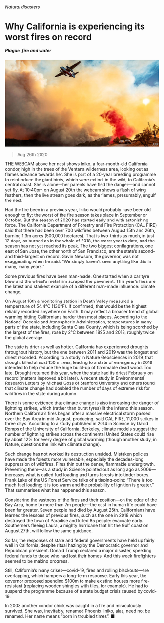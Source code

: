 ###### Natural disasters

# Why California is experiencing its worst fires on record 

##### Plague, fire and water 

![image](images/20200829_USP003.jpg) 

> Aug 26th 2020 

THE WEBCAM above her nest shows Iniko, a four-month-old California condor, high in the trees of the Ventana wilderness area, looking out as flames advance towards her. She is part of a 20-year breeding programme to reintroduce the giant birds, which were extinct in the wild, to California’s central coast. She is alone—her parents have fled the danger—and cannot yet fly. At 10:40pm on August 20th the webcam shows a flash of wing feathers, then the live stream goes dark, as the flames, presumably, engulf the nest.

Had the fire been in a previous year, Iniko would probably have been old enough to fly: the worst of the fire season takes place in September or October. But the season of 2020 has started early and with astonishing force. The California Department of Forestry and Fire Protection (CAL FIRE) said that there had been over 700 wildfires between August 15th and 26th, burning 1.3m acres (500,000 hectares). That is two-thirds as much, in just 12 days, as burned as in the whole of 2018, the worst year to date, and the season has not yet reached its peak. The two biggest conflagrations, one east of San Jose, the other north of San Francisco, are the state’s second- and third-largest on record. Gavin Newsom, the governor, was not exaggerating when he said: “We simply haven’t seen anything like this in many, many years.”


Some previous fires have been man-made. One started when a car tyre blew and the wheel’s metal rim scraped the pavement. This year’s fires are the latest and starkest example of a different man-made influence: climate change.

On August 16th a monitoring station in Death Valley measured a temperature of 54.4°C (130°F). If confirmed, that would be the highest reliably recorded anywhere on Earth. It may reflect a broader trend of global warming hitting Californians harder than most places. According to the National Oceanic and Atmospheric Administration, temperatures in many parts of the state, including Santa Clara County, which is being scorched by the largest of the fires, rose by 2°C between 1895 and 2018, roughly twice the global average.

The state is drier as well as hotter. California has experienced droughts throughout history, but the one between 2011 and 2019 was the longest and driest recorded. According to a study in Nature Geosciences in 2019, that drought killed almost 150m trees, leading to a state of emergency in 2019 intended to help reduce the huge build-up of flammable dead wood. Too late. Drought returned this year, when the state had its driest February on record (matters improved a bit later). A recent study in Environmental Research Letters by Michael Goss of Stanford University and others found that climate change had doubled the number of days of extreme risk for wildfires in the state during autumn.

There is some evidence that climate change is also increasing the danger of lightning strikes, which (rather than burst tyres) lit the inferno this season. Northern California’s fires began after a massive electrical storm passed over the Bay Area in mid-August, producing, said CAL FIRE, 11,000 strikes in three days. According to a study published in 2014 in Science by David Romps of the University of California, Berkeley, climate models suggest the number of lightning strikes across the continental United States could rise by about 12% for every degree of global warming (though another study, in Nature, questions the link with climate change).

Such change has not worked its destruction unaided. Mistaken policies have made the forests more vulnerable, especially the decades-long suppression of wildfires. Fires thin out the dense, flammable undergrowth. Preventing them—as a study in Science pointed out as long ago as 2006—increases what is called fuel loading and turns forests into tinder boxes. Frank Lake of the US Forest Service talks of a tipping-point: “There is too much fuel loading; it is too warm and the probability of ignition is greater.” That summarises what has happened this season.

Considering the vastness of the fires and their position—on the edge of the Bay Area, home to more than 7m people—the cost in human life could have been far greater. Seven people had died by August 25th. Californians have learned the lessons of previous fires, such as the one in 2018 which destroyed the town of Paradise and killed 85 people: evacuate early. Southerners fleeing Laura, a mighty hurricane that hit the Gulf coast on August 27th, will follow the same guidance.

So far, the responses of state and federal governments have held up fairly well in California, despite ritual hazing by the Democratic governor and Republican president. Donald Trump declared a major disaster, speeding federal funds to those who had lost their homes. And this week firefighters seemed to be making progress.

Still, California’s many crises—covid-19, fires and rolling blackouts—are overlapping, which hampers a long-term response. Early this year, the governor proposed spending $100m to make existing houses more fire-resistant (replacing wooden shingles with tiles, for example). He had to suspend the programme because of a state budget crisis caused by covid-19.

In 2008 another condor chick was caught in a fire and miraculously survived. She was, inevitably, renamed Phoenix. Iniko, alas, need not be renamed. Her name means “born in troubled times”. ■

